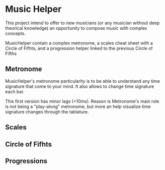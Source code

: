 # Music Helper

This project intend to offer to new musicians (or any musician without deep theorical knowledge) an opportunity to compose music with complex concepts.

MusicHelper contain a complex metronome, a scales cheat sheet with a Circle of Fifhts, and a progression helper linked to the previous Circle of Fifths



## Metronome

MusicHelper's metronome particularity is to be able to understand any time signature that come to your mind. It also allows to change time signature each bar.

This first version has minor lags (<10ms). Reason is Metronome's main role is not being a "play-along" metronome, but more an help visualize time signature changes through the tablature.

## Scales

## Circle of Fifhts

## Progressions
